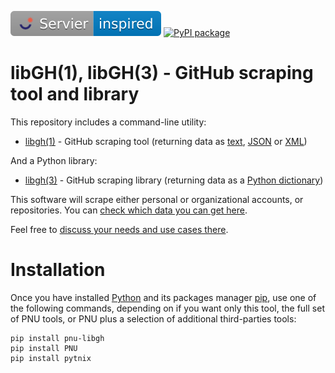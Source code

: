 [![Servier Inspired](https://raw.githubusercontent.com/servierhub/.github/main/badges/inspired.svg)](https://github.com/ServierHub/)
[![PyPI package](https://repology.org/badge/version-for-repo/pypi/python:pnu-libgh.svg)](https://repology.org/project/python:pnu-libgh/versions)

# libGH(1), libGH(3) - GitHub scraping tool and library

This repository includes a command-line utility:
* [libgh(1)](https://github.com/HubTou/libgh/blob/main/LIBGH.1.md) - GitHub scraping tool
  (returning data as [text](https://www.frbsd.org/xch/libgh_as_text.txt),
  [JSON](https://www.frbsd.org/xch/libgh_as_json.txt)
  or [XML](https://www.frbsd.org/xch/libgh_as_xml.txt))

And a Python library:
* [libgh(3)](https://github.com/HubTou/libgh/blob/main/LIBGH.3.md) - GitHub scraping library
  (returning data as a [Python dictionary](https://www.frbsd.org/xch/libgh_as_text.txt))

This software will scrape either personal or organizational accounts, or repositories.
You can [check which data you can get here](https://github.com/HubTou/libgh/blob/main/FIELDS.md).

Feel free to [discuss your needs and use cases there](https://github.com/HubTou/libgh/discussions).

# Installation
Once you have installed [Python](https://www.python.org/downloads/) and its packages manager [pip](https://pip.pypa.io/en/stable/installation/),
use one of the following commands, depending on if you want only this tool, the full set of PNU tools, or PNU plus a selection of additional third-parties tools:

```
pip install pnu-libgh
pip install PNU
pip install pytnix
```
